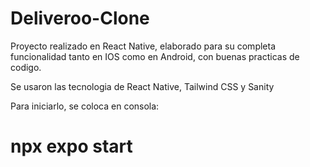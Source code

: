 # Deliveroo-Clone
Proyecto realizado en React Native, elaborado para su completa funcionalidad tanto en IOS como en Android, con buenas practicas de codigo. 

Se usaron las tecnologia de React Native, Tailwind CSS y Sanity 

Para iniciarlo, se coloca en consola:
# npx expo start
